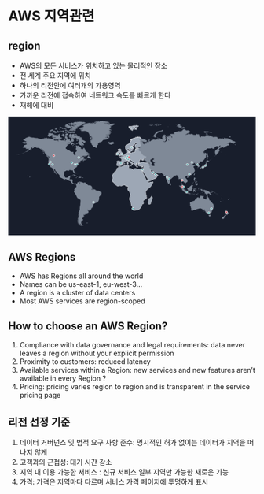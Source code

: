 # AWS 지역관련

## region
- AWS의 모든 서비스가 위치하고 있는 물리적인 장소
- 전 세계 주요 지역에 위치
- 하나의 리전안에 여러개의 가용영역
- 가까운 리전에 접속하여 네트워크 속도를 빠르게 한다
- 재해에 대비

![AWS GLOBAL Infra](../../images/AWS/AWS_Global_Region.png)

## AWS Regions
- AWS has Regions all around the world 
- Names can be us-east-1, eu-west-3... 
- A region is a cluster of data centers
- Most AWS services are region-scoped

## How to choose an AWS Region?
1. Compliance with data governance and legal requirements: data never leaves a region without your explicit permission
1. Proximity to customers: reduced latency
1. Available services within a Region: new services
and new features aren’t available in every Region
?
1. Pricing: pricing varies region to region and is transparent in the service pricing page

## 리전 선정 기준
1. 데이터 거버넌스 및 법적 요구 사항 준수: 명시적인 허가 없이는 데이터가 지역을 떠나지 않게
1. 고객과의 근접성: 대기 시간 감소
1. 지역 내 이용 가능한 서비스 : 신규 서비스
일부 지역만 가능한 새로운 기능
1. 가격: 가격은 지역마다 다르며 서비스 가격 페이지에 투명하게 표시

